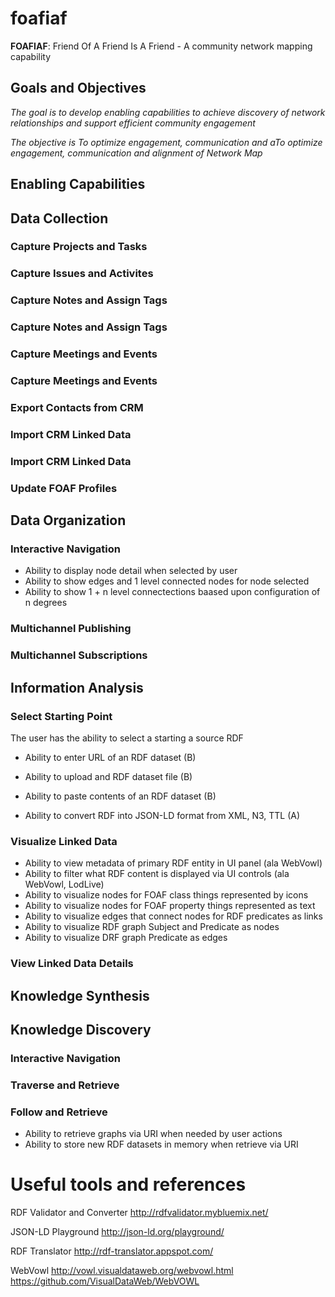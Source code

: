 # foafiaf
__FOAFIAF__: Friend Of A Friend Is A Friend - A community network mapping capability


## Goals and Objectives
_The goal is to develop enabling capabilities to achieve discovery of network relationships and support efficient community engagement_

_The objective is To optimize engagement, communication and aTo optimize engagement, communication and alignment of Network Map_

## Enabling Capabilities


## Data Collection

### Capture Projects and Tasks
### Capture Issues and Activites
### Capture Notes and Assign Tags
### Capture Notes and Assign Tags
### Capture Meetings and Events
### Capture Meetings and Events
### Export Contacts from CRM
### Import CRM Linked Data
### Import CRM Linked Data
### Update FOAF Profiles


## Data Organization

### Interactive Navigation

* Ability to display node detail when selected by user
* Ability to show edges and 1 level connected nodes for node selected
* Ability to show 1 + n level connectections baased upon configuration of n degrees

### Multichannel Publishing
### Multichannel Subscriptions


## Information Analysis

### Select Starting Point
The user has the ability to select a starting a source RDF 

* Ability to enter URL of an RDF dataset (B)
* Ability to upload and RDF dataset file (B)
* Ability to paste contents of an RDF dataset (B)

* Ability to convert RDF into JSON-LD format from XML, N3, TTL (A)

### Visualize Linked Data

* Ability to view metadata of primary RDF entity in UI panel (ala WebVowl)
* Ability to filter what RDF content is displayed via UI controls (ala WebVowl, LodLive)
* Ability to visualize nodes for FOAF class things represented by icons
* Ability to visualize nodes for FOAF property things represented as text
* Ability to visualize edges that connect nodes for RDF predicates as links
* Ability to visualize RDF graph Subject and Predicate as nodes
* Ability to visualize DRF graph Predicate as edges

### View Linked Data Details


## Knowledge Synthesis


## Knowledge Discovery

### Interactive Navigation
### Traverse and Retrieve
### Follow and Retrieve

* Ability to retrieve graphs via URI when needed by user actions
* Ability to store new RDF datasets in memory when retrieve via URI






# Useful tools and references

RDF Validator and Converter
http://rdfvalidator.mybluemix.net/

JSON-LD Playground
http://json-ld.org/playground/

RDF Translator
http://rdf-translator.appspot.com/

WebVowl
http://vowl.visualdataweb.org/webvowl.html
https://github.com/VisualDataWeb/WebVOWL

